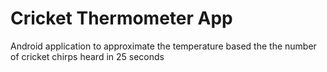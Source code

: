 # Cricket Thermometer App

Android application to approximate the temperature based the the number of cricket chirps heard in 25 seconds
